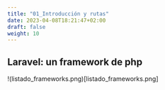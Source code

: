 ```yaml
---
title: "01_Introducción y rutas"
date: 2023-04-08T18:21:47+02:00
draft: false
weight: 10
---
```

## Laravel: un framework de php

!(listado_frameworks.png)[listado_frameworks.png]


